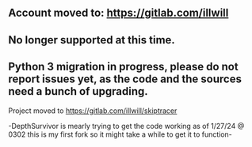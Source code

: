 ## Account moved to: https://gitlab.com/illwill 

 


## No longer supported at this time.


## Python 3 migration in progress, please do not report issues yet, as the code and the sources need a bunch of upgrading.



Project moved to https://gitlab.com/illwill/skiptracer

-DepthSurvivor is mearly trying to get the code working as of 1/27/24 @ 0302 this is my first fork so it might take a while to get it to function-
